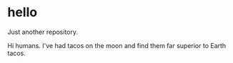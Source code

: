 # hello
Just another repository.

Hi humans. I've had tacos on the moon and find them far superior to Earth tacos.
